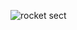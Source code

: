 ![rocket sect](https://github.com/flaviarafaelle/rocket.sect/assets/101022170/09838534-4075-4fd3-8531-5584edab1287)
